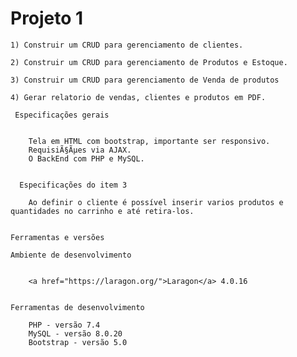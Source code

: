 <h1>Projeto 1</h1>

    1) Construir um CRUD para gerenciamento de clientes.

	2) Construir um CRUD para gerenciamento de Produtos e Estoque.

	3) Construir um CRUD para gerenciamento de Venda de produtos 

	4) Gerar relatorio de vendas, clientes e produtos em PDF. 

	 Especificações gerais
	
    
		Tela em HTML com bootstrap, importante ser responsivo. 
		RequisiÃ§Ãµes via AJAX.
		O BackEnd com PHP e MySQL.
    

	  Especificações do item 3 
		
	    Ao definir o cliente é possível inserir varios produtos e quantidades no carrinho e até retira-los.
		
	
	Ferramentas e versões

	Ambiente de desenvolvimento

	
		<a href="https://laragon.org/">Laragon</a> 4.0.16
	

	Ferramentas de desenvolvimento
	
		PHP - versão 7.4
		MySQL - versão 8.0.20
		Bootstrap - versão 5.0
	